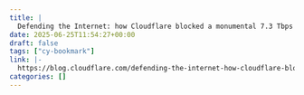 ```yaml
---
title: |
  Defending the Internet: how Cloudflare blocked a monumental 7.3 Tbps DDoS attack
date: 2025-06-25T11:54:27+00:00
draft: false
tags: ["cy-bookmark"]
link: |-
  https://blog.cloudflare.com/defending-the-internet-how-cloudflare-blocked-a-monumental-7-3-tbps-ddos/
categories: []
---
```



